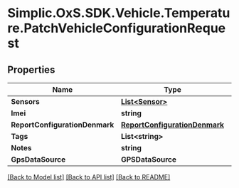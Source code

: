# Simplic.OxS.SDK.Vehicle.Temperature.PatchVehicleConfigurationRequest

## Properties

Name | Type | Description | Notes
------------ | ------------- | ------------- | -------------
**Sensors** | [**List&lt;Sensor&gt;**](Sensor.md) |  | [optional] 
**Imei** | **string** |  | [optional] 
**ReportConfigurationDenmark** | [**ReportConfigurationDenmark**](ReportConfigurationDenmark.md) |  | [optional] 
**Tags** | **List&lt;string&gt;** |  | [optional] 
**Notes** | **string** |  | [optional] 
**GpsDataSource** | **GPSDataSource** |  | [optional] 

[[Back to Model list]](../README.md#documentation-for-models) [[Back to API list]](../README.md#documentation-for-api-endpoints) [[Back to README]](../README.md)

